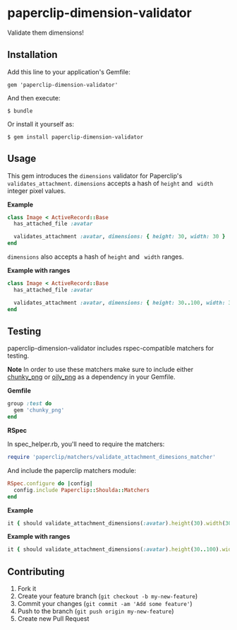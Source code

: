 # paperclip-dimension-validator

Validate them dimensions!

## Installation

Add this line to your application's Gemfile:

    gem 'paperclip-dimension-validator'

And then execute:

    $ bundle

Or install it yourself as:

    $ gem install paperclip-dimension-validator

## Usage

This gem introduces the ```dimensions``` validator for Paperclip's
```validates_attachment```. ```dimensions``` accepts a hash of ```height``` and
``` width``` integer pixel values.

**Example**
```ruby
class Image < ActiveRecord::Base
  has_attached_file :avatar

  validates_attachment :avatar, dimensions: { height: 30, width: 30 }
end
```

```dimensions``` also accepts a hash of ```height``` and
``` width``` ranges.

**Example with ranges**
```ruby
class Image < ActiveRecord::Base
  has_attached_file :avatar

  validates_attachment :avatar, dimensions: { height: 30..100, width: 30..150 }
end
```

## Testing

paperclip-dimension-validator includes rspec-compatible matchers for testing.

**Note** In order to use these matchers make sure to include either [chunky_png](https://github.com/wvanbergen/chunky_png) or
[oily_png](https://github.com/wvanbergen/oily_png) as a dependency in your Gemfile.

**Gemfile**

```ruby
group :test do
  gem 'chunky_png'
end
```

**RSpec**

In spec_helper.rb, you'll need to require the matchers:

```ruby
require 'paperclip/matchers/validate_attachment_dimesions_matcher'
```

And include the paperclip matchers module:

```ruby
RSpec.configure do |config|
  config.include Paperclip::Shoulda::Matchers
end
```

**Example**

```ruby
it { should validate_attachment_dimensions(:avatar).height(30).width(30) }
```

**Example with ranges**

```ruby
it { should validate_attachment_dimensions(:avatar).height(30..100).width(30..150) }
```

## Contributing

1. Fork it
2. Create your feature branch (`git checkout -b my-new-feature`)
3. Commit your changes (`git commit -am 'Add some feature'`)
4. Push to the branch (`git push origin my-new-feature`)
5. Create new Pull Request
